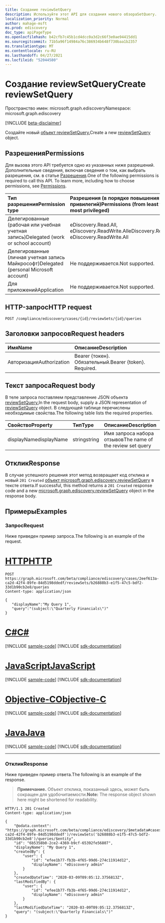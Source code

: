 ```yaml
---
title: Создание reviewSetQuery
description: Используйте этот API для создания нового обзораSetQuery.
localization_priority: Normal
author: mahage-msft
ms.prod: ediscovery
doc_type: apiPageType
ms.openlocfilehash: b42cfb7c45b1cd4dcc0a3d2c66f3e0ae94415dd1
ms.sourcegitcommit: 71b5a96f14984a76c386934b648f730baa1b2357
ms.translationtype: MT
ms.contentlocale: ru-RU
ms.lasthandoff: 04/27/2021
ms.locfileid: "52044580"
---
```

# <a name="create-reviewsetquery"></a><span data-ttu-id="89da2-103">Создание reviewSetQuery</span><span class="sxs-lookup"><span data-stu-id="89da2-103">Create reviewSetQuery</span></span>

<span data-ttu-id="89da2-104">Пространство имен: microsoft.graph.ediscovery</span><span class="sxs-lookup"><span data-stu-id="89da2-104">Namespace: microsoft.graph.ediscovery</span></span>

[!INCLUDE [beta-disclaimer](../../includes/beta-disclaimer.md)]

<span data-ttu-id="89da2-105">Создайте новый [объект reviewSetQuery.](../resources/ediscovery-reviewsetquery.md)</span><span class="sxs-lookup"><span data-stu-id="89da2-105">Create a new [reviewSetQuery](../resources/ediscovery-reviewsetquery.md) object.</span></span>

## <a name="permissions"></a><span data-ttu-id="89da2-106">Разрешения</span><span class="sxs-lookup"><span data-stu-id="89da2-106">Permissions</span></span>

<span data-ttu-id="89da2-p101">Для вызова этого API требуется одно из указанных ниже разрешений. Дополнительные сведения, включая сведения о том, как выбрать разрешения, см. в статье [Разрешения](/graph/permissions-reference).</span><span class="sxs-lookup"><span data-stu-id="89da2-p101">One of the following permissions is required to call this API. To learn more, including how to choose permissions, see [Permissions](/graph/permissions-reference).</span></span>

|<span data-ttu-id="89da2-109">Тип разрешения</span><span class="sxs-lookup"><span data-stu-id="89da2-109">Permission type</span></span>|<span data-ttu-id="89da2-110">Разрешения (в порядке повышения привилегий)</span><span class="sxs-lookup"><span data-stu-id="89da2-110">Permissions (from least to most privileged)</span></span>|
|:---|:---|
|<span data-ttu-id="89da2-111">Делегированные (рабочая или учебная учетная запись)</span><span class="sxs-lookup"><span data-stu-id="89da2-111">Delegated (work or school account)</span></span>|<span data-ttu-id="89da2-112">eDiscovery.Read.All, eDiscovery.ReadWrite.All</span><span class="sxs-lookup"><span data-stu-id="89da2-112">eDiscovery.Read.All, eDiscovery.ReadWrite.All</span></span>|
|<span data-ttu-id="89da2-113">Делегированные (личная учетная запись Майкрософт)</span><span class="sxs-lookup"><span data-stu-id="89da2-113">Delegated (personal Microsoft account)</span></span>|<span data-ttu-id="89da2-114">Не поддерживается.</span><span class="sxs-lookup"><span data-stu-id="89da2-114">Not supported.</span></span>|
|<span data-ttu-id="89da2-115">Для приложений</span><span class="sxs-lookup"><span data-stu-id="89da2-115">Application</span></span>|<span data-ttu-id="89da2-116">Не поддерживается.</span><span class="sxs-lookup"><span data-stu-id="89da2-116">Not supported.</span></span>|

## <a name="http-request"></a><span data-ttu-id="89da2-117">HTTP-запрос</span><span class="sxs-lookup"><span data-stu-id="89da2-117">HTTP request</span></span>

<!-- { "blockType": "ignored" } -->

```http
POST /compliance/ediscovery/cases/{id}/reviewSets/{id}/queries
```

## <a name="request-headers"></a><span data-ttu-id="89da2-118">Заголовки запросов</span><span class="sxs-lookup"><span data-stu-id="89da2-118">Request headers</span></span>

| <span data-ttu-id="89da2-119">Имя</span><span class="sxs-lookup"><span data-stu-id="89da2-119">Name</span></span>          | <span data-ttu-id="89da2-120">Описание</span><span class="sxs-lookup"><span data-stu-id="89da2-120">Description</span></span>   |
|:--------------|:--------------|
| <span data-ttu-id="89da2-121">Авторизация</span><span class="sxs-lookup"><span data-stu-id="89da2-121">Authorization</span></span> | <span data-ttu-id="89da2-p102">Bearer {токен}. Обязательный.</span><span class="sxs-lookup"><span data-stu-id="89da2-p102">Bearer {token}. Required.</span></span> |

## <a name="request-body"></a><span data-ttu-id="89da2-124">Текст запроса</span><span class="sxs-lookup"><span data-stu-id="89da2-124">Request body</span></span>

<span data-ttu-id="89da2-125">В теле запроса поставляем представление JSON объекта [reviewSetQuery.](../resources/ediscovery-reviewsetquery.md)</span><span class="sxs-lookup"><span data-stu-id="89da2-125">In the request body, supply a JSON representation of [reviewSetQuery](../resources/ediscovery-reviewsetquery.md) object.</span></span> <span data-ttu-id="89da2-126">В следующей таблице перечислены необходимые свойства.</span><span class="sxs-lookup"><span data-stu-id="89da2-126">The following table lists the required properties.</span></span>

| <span data-ttu-id="89da2-127">Свойство</span><span class="sxs-lookup"><span data-stu-id="89da2-127">Property</span></span>     | <span data-ttu-id="89da2-128">Тип</span><span class="sxs-lookup"><span data-stu-id="89da2-128">Type</span></span>        | <span data-ttu-id="89da2-129">Описание</span><span class="sxs-lookup"><span data-stu-id="89da2-129">Description</span></span> |
|:-------------|:------------|:------------|
| <span data-ttu-id="89da2-130">displayName</span><span class="sxs-lookup"><span data-stu-id="89da2-130">displayName</span></span>  | <span data-ttu-id="89da2-131">string</span><span class="sxs-lookup"><span data-stu-id="89da2-131">string</span></span>      | <span data-ttu-id="89da2-132">Имя запроса набора отзывов</span><span class="sxs-lookup"><span data-stu-id="89da2-132">The name of the review set query</span></span> |

## <a name="response"></a><span data-ttu-id="89da2-133">Отклик</span><span class="sxs-lookup"><span data-stu-id="89da2-133">Response</span></span>

<span data-ttu-id="89da2-134">В случае успешного решения этот метод возвращает код отклика и новый `201 Created` [объект microsoft.graph.ediscovery.reviewSetQuery](../resources/ediscovery-reviewsetquery.md) в тексте ответа.</span><span class="sxs-lookup"><span data-stu-id="89da2-134">If successful, this method returns a `201 Created` response code and a new [microsoft.graph.ediscovery.reviewSetQuery](../resources/ediscovery-reviewsetquery.md) object in the response body.</span></span>

## <a name="examples"></a><span data-ttu-id="89da2-135">Примеры</span><span class="sxs-lookup"><span data-stu-id="89da2-135">Examples</span></span>

### <a name="request"></a><span data-ttu-id="89da2-136">Запрос</span><span class="sxs-lookup"><span data-stu-id="89da2-136">Request</span></span>

<span data-ttu-id="89da2-137">Ниже приведен пример запроса.</span><span class="sxs-lookup"><span data-stu-id="89da2-137">The following is an example of the request.</span></span>

# <a name="http"></a>[<span data-ttu-id="89da2-138">HTTP</span><span class="sxs-lookup"><span data-stu-id="89da2-138">HTTP</span></span>](#tab/http)
<!-- {
  "blockType": "request",
  "name": "post_reviewsetquery"
}-->

```http
POST https://graph.microsoft.com/beta/compliance/ediscovery/cases/2eef613a-ca2d-42f4-89fe-84d5198ddedf/reviewSets/b26888b3-e1f5-47c5-bdf2-33d1b90cb2e8/queries
Content-type: application/json

{
   "displayName":"My Query 1",
   "query":"(subject:\"Quarterly Financials\")"
}
```
# <a name="c"></a>[<span data-ttu-id="89da2-139">C#</span><span class="sxs-lookup"><span data-stu-id="89da2-139">C#</span></span>](#tab/csharp)
[!INCLUDE [sample-code](../includes/snippets/csharp/post-reviewsetquery-csharp-snippets.md)]
[!INCLUDE [sdk-documentation](../includes/snippets/snippets-sdk-documentation-link.md)]

# <a name="javascript"></a>[<span data-ttu-id="89da2-140">JavaScript</span><span class="sxs-lookup"><span data-stu-id="89da2-140">JavaScript</span></span>](#tab/javascript)
[!INCLUDE [sample-code](../includes/snippets/javascript/post-reviewsetquery-javascript-snippets.md)]
[!INCLUDE [sdk-documentation](../includes/snippets/snippets-sdk-documentation-link.md)]

# <a name="objective-c"></a>[<span data-ttu-id="89da2-141">Objective-C</span><span class="sxs-lookup"><span data-stu-id="89da2-141">Objective-C</span></span>](#tab/objc)
[!INCLUDE [sample-code](../includes/snippets/objc/post-reviewsetquery-objc-snippets.md)]
[!INCLUDE [sdk-documentation](../includes/snippets/snippets-sdk-documentation-link.md)]

# <a name="java"></a>[<span data-ttu-id="89da2-142">Java</span><span class="sxs-lookup"><span data-stu-id="89da2-142">Java</span></span>](#tab/java)
[!INCLUDE [sample-code](../includes/snippets/java/post-reviewsetquery-java-snippets.md)]
[!INCLUDE [sdk-documentation](../includes/snippets/snippets-sdk-documentation-link.md)]

---


### <a name="response"></a><span data-ttu-id="89da2-143">Отклик</span><span class="sxs-lookup"><span data-stu-id="89da2-143">Response</span></span>

<span data-ttu-id="89da2-144">Ниже приведен пример ответа.</span><span class="sxs-lookup"><span data-stu-id="89da2-144">The following is an example of the response.</span></span>

> <span data-ttu-id="89da2-145">**Примечание.** Объект отклика, показанный здесь, может быть сокращен для удобочитаемости.</span><span class="sxs-lookup"><span data-stu-id="89da2-145">**Note:** The response object shown here might be shortened for readability.</span></span>

<!-- {
  "blockType": "response",
  "truncated": true,
  "@odata.type": "microsoft.graph.ediscovery.reviewSetQuery"
} -->

```http
HTTP/1.1 201 Created
Content-type: application/json

{
    "@odata.context": "https://graph.microsoft.com/beta/compliance/ediscovery/$metadata#cases('2eef613a-ca2d-42f4-89fe-84d5198ddedf')/reviewSets('b26888b3-e1f5-47c5-bdf2-33d1b90cb2e8')/queries/$entity",
    "id": "6b5358b0-2ce2-4369-b9cf-65392fe56807",
    "displayName": "My Query 1",
    "createdBy": {
        "user": {
            "id": "efee1b77-fb3b-4f65-99d6-274c11914d12",
            "displayName": "eDiscovery admin"
        }
    },
    "createdDateTime": "2020-03-09T09:05:12.3756813Z",
    "lastModifiedBy": {
        "user": {
            "id": "efee1b77-fb3b-4f65-99d6-274c11914d12",
            "displayName": "eDiscovery admin"
        }
    },
    "lastModifiedDateTime": "2020-03-09T09:05:12.3756813Z",
    "query": "(subject:\"Quarterly Financials\")"
}
```

<!-- uuid: 16cd6b66-4b1a-43a1-adaf-3a886856ed98
2019-02-04 14:57:30 UTC -->
<!-- {
  "type": "#page.annotation",
  "description": "Create reviewSetQuery",
  "keywords": "",
  "section": "documentation",
  "tocPath": ""
}-->


